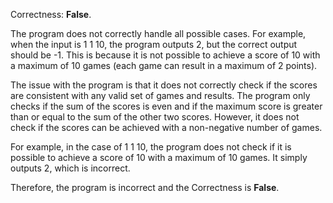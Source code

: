 Correctness: **False**.

The program does not correctly handle all possible cases. For example, when the input is 1 1 10, the program outputs 2, but the correct output should be -1. This is because it is not possible to achieve a score of 10 with a maximum of 10 games (each game can result in a maximum of 2 points).

The issue with the program is that it does not correctly check if the scores are consistent with any valid set of games and results. The program only checks if the sum of the scores is even and if the maximum score is greater than or equal to the sum of the other two scores. However, it does not check if the scores can be achieved with a non-negative number of games.

For example, in the case of 1 1 10, the program does not check if it is possible to achieve a score of 10 with a maximum of 10 games. It simply outputs 2, which is incorrect.

Therefore, the program is incorrect and the Correctness is **False**.